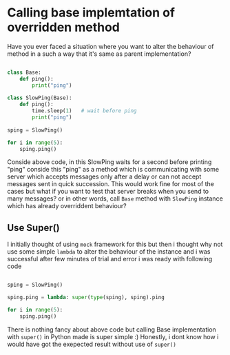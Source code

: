 # Calling base implemtation of overridden method

Have you ever faced a situation where you want to alter the behaviour of method in a such a way that it's same as parent implementation?

```python

class Base:
    def ping():
        print("ping")
        
class SlowPing(Base):
    def ping():
        time.sleep(1)   # wait before ping
        print("ping")
        
sping = SlowPing()

for i in range(5):
    sping.ping()
```

Conside above code, in this SlowPing waits for a second before printing "ping" conside this "ping" as a method which is communicating with some server which accepts messages only after a delay or can not accept messages sent in quick succession. This would work fine for most of the cases but what if you want to test that server breaks when you send to many messages? or in other words, call `Base` method with `SlowPing` instance which has already overriddent behaviour?

## Use Super()

I initially thought of using `mock` framework for this but then i thought why not use some simple `lambda` to alter the behaviour of the instance and i was successful after few minutes of trial and error i was ready with following code

```python

sping = SlowPing()

sping.ping = lambda: super(type(sping), sping).ping

for i in range(5):
    sping.ping()

```

There is nothing fancy about above code but calling Base implementation with `super()` in Python made is super simple :) Honestly, i dont know how i would have got the exepected result without use of `super()`
